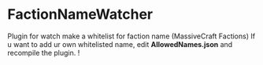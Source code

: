 # FactionNameWatcher
 Plugin for watch make a whitelist for faction name (MassiveCraft Factions)
 If u want to add ur own whitelisted name, edit **AllowedNames.json** and recompile the plugin. !
